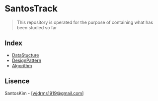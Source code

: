 # SantosTrack

> This repository is operated for the purpose of containing what has been studied so far

## Index
* [DataStucture](https://github.com/SangchoKim/SantosTrack/tree/master/dataStructure)
* [DesignPattern](https://github.com/SangchoKim/SantosTrack/tree/master/DesignPattern)
* [Algorithm](https://github.com/SangchoKim/SantosTrack/tree/master/Algorithm)

## Lisence
SantosKim - [wjdrms1919@gmail.com]
